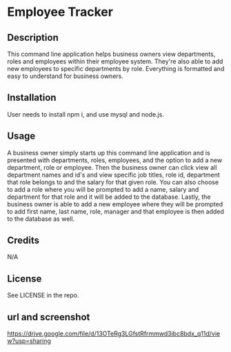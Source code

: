 # Employee Tracker

## Description
This command line application helps business owners view departments, roles and employees within their employee system. They're also able to add new employees to specific departments by role. Everything is formatted and easy to understand for business owners.

## Installation
User needs to install npm i, and use mysql and node.js.

## Usage
A business owner simply starts up this command line application and is presented with departments, roles, employees, and the option to add a new department, role or employee. Then the business owner can click view all department names and id's and view specific job titles, role id, department that role belongs to and the salary for that given role. You can also choose to add a role where you will be prompted to add a name, salary and department for that role and it will be added to the database. Lastly, the business owner is able to add a new employee where they will be prompted to add first name, last name, role, manager and that employee is then added to the database as well. 

## Credits
N/A

## License
See LICENSE in the repo.

## url and screenshot
https://drive.google.com/file/d/13OTeRg3LGfstRfrmmwd3ibc8bdx_q11d/view?usp=sharing

